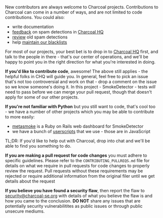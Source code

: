 New contributors are always welcome to Charcoal projects. Contributions to Charcoal can come in a number of ways, and are not limited to
code contributions. You could also:

 - write documentation
 - [feedback](https://charcoal-se.org/smokey/Feedback-Guidance) on spam detections in
   [Charcoal HQ](https://chat.stackexchange.com/rooms/11540)
 - [review](https://metasmoke.erwaysoftware.com/review/posts) old spam detections
 - help [maintain our blacklists](https://charcoal-se.org/smokey/Privileges#code-admin-aka-blacklister-ms)
 
For most of our projects, your best bet is to drop in to [Charcoal HQ](https://chat.stackexchange.com/rooms/11540) first, and talk to the
people in there - that's our center of operations, and we'll be happy to point you in the right direction for what you're interested in
doing.

**If you'd like to contribute code**, awesome! The above still applies - the helpful folks in CHQ will guide you. In general, feel free to
pick an issue that's not too controversial and work on that - drop a comment on the issue so we know someone's doing it. In this project - 
SmokeDetector - tests _will_ need to pass before we can merge your pull request, though that doesn't apply for some of our other projects.

**If you're not familiar with Python** but you still want to code, that's cool too - we have a number of other projects which you may be
able to contribute to more easily:

 - [metasmoke](https://github.com/Charcoal-SE/metasmoke) is a Ruby on Rails web dashboard for SmokeDetector
 - we have a bunch of [userscripts](https://github.com/Charcoal-SE/userscripts) that we use - those are in JavaScript
 
TL;DR: If you'd like to help out with Charcoal, drop into chat and we'll be able to find you something to do.

**If you are making a pull request for code changes** you must adhere to specific guidelines.  Please refer to the 
`CONTRIBUTING_PULLREQS.md` file for details on what we require in pull requests for code changes to properly review the request. Pull 
requests without these requirements may be rejected or require additional information from the original filer until we get details about 
the request

**If you believe you have found a security flaw**, then report the flaw to security@charcoal-se.org with details of what you believe the 
flaw is and how you came to the conclusion.  **DO NOT** share any issues that are potentially security vulnerabilitites as public issues 
or through public unsecure mediums.
